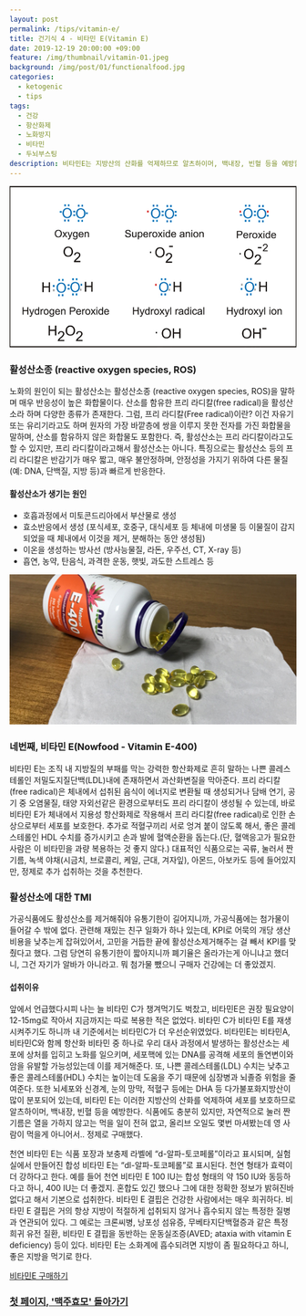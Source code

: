 ```yaml
---
layout: post
permalink: /tips/vitamin-e/
title: 건기식 4 - 비타민 E(Vitamin E)
date: 2019-12-19 20:00:00 +09:00
feature: /img/thumbnail/vitamin-01.jpeg
background: /img/post/01/functionalfood.jpg
categories:
  - ketogenic
  - tips
tags:
  - 건강
  - 항산화제
  - 노화방지
  - 비타민
  - 두뇌부스팅
description: 비타민E는 지방산의 산화를 억제하므로 알츠하이머, 백내장, 빈혈 등을 예방할 뿐만 아니라 적혈구끼리 서로 엉겨 붙이 않도록 해서, 좋은 콜레스테롤인 HDL 수치를 증가시키고 손과 발에 혈액순환을 돕는다.
---
```


![활성산소종](/img/post/01/ros.jpg)

### 활성산소종 (reactive oxygen species, ROS)

노화의 원인이 되는 활성산소는 활성산소종 (reactive oxygen species, ROS)을 말하며 매우 반응성이 높은 화합물이다. 산소를 함유한 프리 라디칼(free radical)을 활성산소라 하며 다양한 종류가 존재한다. 그럼, 프리 라디칼(Free radical)이란? 이건 자유기 또는 유리기라고도 하며 원자의 가장 바깥층에 쌍을 이루지 못한 전자를 가진 화합물을 말하며, 산소를 함유하지 않은 화합물도 포함한다. 즉, 활성산소는 프리 라디칼이라고도 할 수 있지만, 프리 라디칼이라고해서 활성산소는 아니다. 특징으로는 활성산소 등의 프리 라디칼은 반감기가 매우 짧고, 매우 불안정하며, 안정성을 가지기 위하여 다른 물질(예: DNA, 단백질, 지방 등)과 빠르게 반응한다.

#### 활성산소가 생기는 원인

* 호흡과정에서 미토콘드리아에서 부산물로 생성
* 효소반응에서 생성 (포식세포, 호중구, 대식세포 등 체내에 미생물 등 이물질이 감지되었을 때 체내에서 이것을 제거, 분해하는 동안 생성됨)
* 이온을 생성하는 방사선 (방사능물질, 라돈, 우주선, CT, X-ray 등)
* 흡연, 농약, 탄음식, 과격한 운동, 햇빛, 과도한 스트레스 등





![비타민E](/img/post/01/vitamin-e.jpg)

### 네번째, 비타민 E(Nowfood - Vitamin E-400)

비타민 E는 조직 내 지방질의 부패를 막는 강력한 항산화제로 흔히 말하는 나쁜 콜레스테롤인 저밀도지질단백(LDL)내에 존재하면서 과산화변질을 막아준다. 프리 라디칼(free radical)은 체내에서 섭취된 음식이 에너지로 변환될 때 생성되거나 담배 연기, 공기 중 오염물질, 태양 자외선같은 환경으로부터도 프리 라디칼이 생성될 수 있는데, 바로 비타민 E가 체내에서 지용성 항산화제로 작용해서 프리 라디칼(free radical)로 인한 손상으로부터 세포를 보호한다. 추가로 적혈구끼리 서로 엉겨 붙이 않도록 해서, 좋은 콜레스테롤인 HDL 수치를 증가시키고 손과 발에 혈액순환을 돕는다.(단, 혈액응고가 필요한 사람은 이 비타민을 과량 복용하는 것 좋지 않다.) 대표적인 식품으로는 곡류, 눌러서 짠 기름, 녹색 야채(시금치, 브로콜리, 케일, 근대, 겨자잎), 아몬드, 아보카도 등에 들어있지만, 정제로 추가 섭취하는 것을 추천한다.



### 활성산소에 대한 TMI

가공식품에도 활성산소를 제거해줘야 유통기한이 길어지니까, 가공식품에는 첨가물이 들어갈 수 밖에 없다. 관련해 재밌는 친구 일화가 하나 있는데, KPI로 어묵의 개당 생산비용을 낮추는게 잡혀있어서, 고민을 거듭한 끝에 활성산소제거해주는 걸 빼서 KPI를 맞췄다고 했다. 그럼 당연히 유통기한이 짧아지니까 폐기율은 올라가는게 아니냐고 했더니, 그건 자기가 알바가 아니라고. 뭐 첨가물 뺐으니 구매자 건강에는 더 좋았겠지.

#### 섭취이유

앞에서 언급했다시피 나는 늘 비타민 C가 챙겨먹기도 벅찼고, 비타민E은 권장 필요양이 12-15mg로 작아서 지금까지는 따로 복용한 적은 없었다. 비타민 C가 비타민 E를 재생시켜주기도 하니까 내 기준에서는 비타민C가 더 우선순위였었다. 비타민E는 비타민A, 비타민C와 함께 항산화 비타민 중 하나로 우리 대사 과정에서 발생하는 활성산소는 세포에 상처를 입히고 노화를 일으키며, 세포핵에 있는 DNA를 공격해 세포의 돌연변이와 암을 유발할 가능성있는데 이를 제거해준다. 또, 나쁜 콜레스테롤(LDL) 수치는 낮추고 좋은 콜레스테롤(HDL) 수치는 높이는데 도움을 주기 때문에 심장병과 뇌졸증 위험을 줄여준다. 또한 뇌세포와 신경계, 눈의 망막, 적혈구 등에는 DHA 등 다가불포화지방산이 많이 분포되어 있는데, 비타민 E는 이러한 지방산의 산화를 억제하여 세포를 보호하므로 알츠하이머, 백내장, 빈혈 등을 예방한다. 식품에도 충분히 있지만, 자연적으로 눌러 짠 기름은 열을 가하지 않고는 먹을 일이 전혀 없고, 올리브 오일도 몇번 마셔봤는데 영 사람이 먹을게 아니어서.. 정제로 구매했다.





천연 비타민 E는 식품 포장과 보충제 라벨에 “d-알파-토코페롤”이라고 표시되며, 실험실에서 만들어진 합성 비타민 E는 “dl-알파-토코페롤”로 표시된다. 천연 형태가 효력이 더 강하다고 한다. 예를 들어 천연 비타민 E 100 IU는 합성 형태의 약 150 IU와 동등하다고 하니, 400 IU는 더 좋겠지. 혼합도 있긴 했으나 그에 대한 정확한 정보가 밝혀진바 없다고 해서 기본으로 섭취한다. 비타민 E 결핍은 건강한 사람에서는 매우 희귀하다. 비타민 E 결핍은 거의 항상 지방이 적절하게 섭취되지 않거나 흡수되지 않는 특정한 질병과 연관되어 있다. 그 예로는 크론씨병, 낭포성 섬유증, 무베타지단백혈증과 같은 특정 희귀 유전 질환, 비타민 E 결핍을 동반하는 운동실조증(AVED; ataxia with vitamin E deficiency) 등이 있다. 비타민 E는 소화계에 흡수되려면 지방이 좀 필요하다고 하니, 좋은 지방을 먹기로 한다.

[비타민E 구매하기](https://kr.iherb.com/pr/Now-Foods-Natural-E-400-250-Softgels/517?rcode=TJR663)





### [첫 페이지, '맥주효모' 돌아가기](https://lucyketogenic.com/brewersyeast/)
